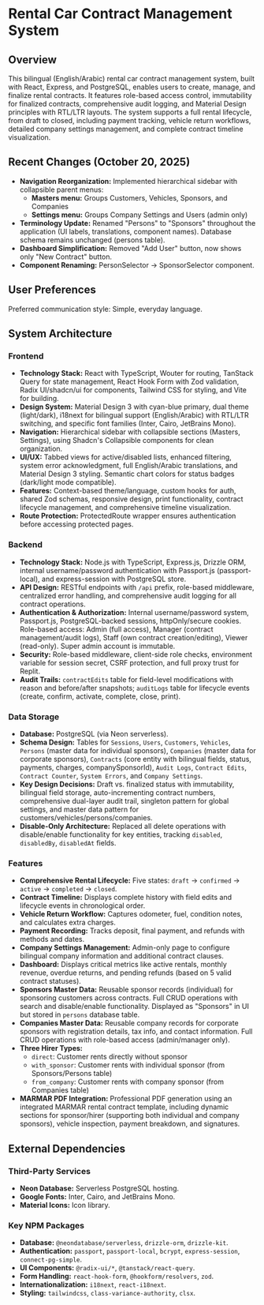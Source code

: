 # Rental Car Contract Management System

## Overview
This bilingual (English/Arabic) rental car contract management system, built with React, Express, and PostgreSQL, enables users to create, manage, and finalize rental contracts. It features role-based access control, immutability for finalized contracts, comprehensive audit logging, and Material Design principles with RTL/LTR layouts. The system supports a full rental lifecycle, from draft to closed, including payment tracking, vehicle return workflows, detailed company settings management, and complete contract timeline visualization.

## Recent Changes (October 20, 2025)
- **Navigation Reorganization:** Implemented hierarchical sidebar with collapsible parent menus:
  - **Masters menu:** Groups Customers, Vehicles, Sponsors, and Companies
  - **Settings menu:** Groups Company Settings and Users (admin only)
- **Terminology Update:** Renamed "Persons" to "Sponsors" throughout the application (UI labels, translations, component names). Database schema remains unchanged (persons table).
- **Dashboard Simplification:** Removed "Add User" button, now shows only "New Contract" button.
- **Component Renaming:** PersonSelector → SponsorSelector component.

## User Preferences
Preferred communication style: Simple, everyday language.

## System Architecture

### Frontend
- **Technology Stack:** React with TypeScript, Wouter for routing, TanStack Query for state management, React Hook Form with Zod validation, Radix UI/shadcn/ui for components, Tailwind CSS for styling, and Vite for building.
- **Design System:** Material Design 3 with cyan-blue primary, dual theme (light/dark), i18next for bilingual support (English/Arabic) with RTL/LTR switching, and specific font families (Inter, Cairo, JetBrains Mono).
- **Navigation:** Hierarchical sidebar with collapsible sections (Masters, Settings), using Shadcn's Collapsible components for clean organization.
- **UI/UX:** Tabbed views for active/disabled lists, enhanced filtering, system error acknowledgment, full English/Arabic translations, and Material Design 3 styling. Semantic chart colors for status badges (dark/light mode compatible).
- **Features:** Context-based theme/language, custom hooks for auth, shared Zod schemas, responsive design, print functionality, contract lifecycle management, and comprehensive timeline visualization.
- **Route Protection:** ProtectedRoute wrapper ensures authentication before accessing protected pages.

### Backend
- **Technology Stack:** Node.js with TypeScript, Express.js, Drizzle ORM, internal username/password authentication with Passport.js (passport-local), and express-session with PostgreSQL store.
- **API Design:** RESTful endpoints with `/api` prefix, role-based middleware, centralized error handling, and comprehensive audit logging for all contract operations.
- **Authentication & Authorization:** Internal username/password system, Passport.js, PostgreSQL-backed sessions, httpOnly/secure cookies. Role-based access: Admin (full access), Manager (contract management/audit logs), Staff (own contract creation/editing), Viewer (read-only). Super admin account is immutable.
- **Security:** Role-based middleware, client-side role checks, environment variable for session secret, CSRF protection, and full proxy trust for Replit.
- **Audit Trails:** `contractEdits` table for field-level modifications with reason and before/after snapshots; `auditLogs` table for lifecycle events (create, confirm, activate, complete, close, print).

### Data Storage
- **Database:** PostgreSQL (via Neon serverless).
- **Schema Design:** Tables for `Sessions`, `Users`, `Customers`, `Vehicles`, `Persons` (master data for individual sponsors), `Companies` (master data for corporate sponsors), `Contracts` (core entity with bilingual fields, status, payments, charges, companySponsorId), `Audit Logs`, `Contract Edits`, `Contract Counter`, `System Errors`, and `Company Settings`.
- **Key Design Decisions:** Draft vs. finalized status with immutability, bilingual field storage, auto-incrementing contract numbers, comprehensive dual-layer audit trail, singleton pattern for global settings, and master data pattern for customers/vehicles/persons/companies.
- **Disable-Only Architecture:** Replaced all delete operations with disable/enable functionality for key entities, tracking `disabled`, `disabledBy`, `disabledAt` fields.

### Features
- **Comprehensive Rental Lifecycle:** Five states: `draft` → `confirmed` → `active` → `completed` → `closed`.
- **Contract Timeline:** Displays complete history with field edits and lifecycle events in chronological order.
- **Vehicle Return Workflow:** Captures odometer, fuel, condition notes, and calculates extra charges.
- **Payment Recording:** Tracks deposit, final payment, and refunds with methods and dates.
- **Company Settings Management:** Admin-only page to configure bilingual company information and additional contract clauses.
- **Dashboard:** Displays critical metrics like active rentals, monthly revenue, overdue returns, and pending refunds (based on 5 valid contract statuses).
- **Sponsors Master Data:** Reusable sponsor records (individual) for sponsoring customers across contracts. Full CRUD operations with search and disable/enable functionality. Displayed as "Sponsors" in UI but stored in `persons` database table.
- **Companies Master Data:** Reusable company records for corporate sponsors with registration details, tax info, and contact information. Full CRUD operations with role-based access (admin/manager only).
- **Three Hirer Types:** 
  - `direct`: Customer rents directly without sponsor
  - `with_sponsor`: Customer rents with individual sponsor (from Sponsors/Persons table)
  - `from_company`: Customer rents with company sponsor (from Companies table)
- **MARMAR PDF Integration:** Professional PDF generation using an integrated MARMAR rental contract template, including dynamic sections for sponsor/hirer (supporting both individual and company sponsors), vehicle inspection, payment breakdown, and signatures.

## External Dependencies

### Third-Party Services
- **Neon Database:** Serverless PostgreSQL hosting.
- **Google Fonts:** Inter, Cairo, and JetBrains Mono.
- **Material Icons:** Icon library.

### Key NPM Packages
- **Database:** `@neondatabase/serverless`, `drizzle-orm`, `drizzle-kit`.
- **Authentication:** `passport`, `passport-local`, `bcrypt`, `express-session`, `connect-pg-simple`.
- **UI Components:** `@radix-ui/*`, `@tanstack/react-query`.
- **Form Handling:** `react-hook-form`, `@hookform/resolvers`, `zod`.
- **Internationalization:** `i18next`, `react-i18next`.
- **Styling:** `tailwindcss`, `class-variance-authority`, `clsx`.